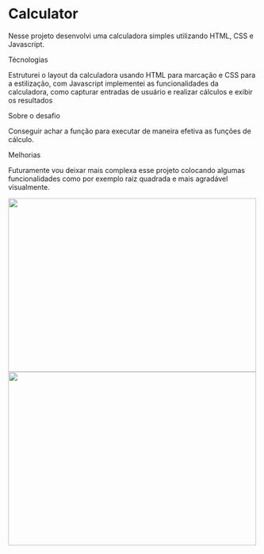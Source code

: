 # Calculator
Nesse projeto desenvolvi uma calculadora simples utilizando HTML, CSS e Javascript.


Técnologias

Estruturei o layout da calculadora usando HTML para marcação e CSS para a estilização, com Javascript implementei as funcionalidades da calculadora, como capturar entradas de usuário e realizar cálculos e exibir os resultados

Sobre o desafio

Conseguir achar a função para executar de maneira efetiva as funções de cálculo.

Melhorias

Futuramente vou deixar mais complexa esse projeto colocando algumas funcionalidades como por exemplo raiz quadrada e mais agradável visualmente. 



<img src="https://github.com/Igodyz/calculator/assets/49465890/8124e1f8-2e47-488d-9114-09febb0c5317/src/assets/image1.png" width="500" height="350"/>
<img src="https://github.com/Igodyz/calculator/assets/49465890/65c575d8-4828-4a6d-8b13-878e50c80363/src/assets/image2.png" width="500" height="350"/>
</div>

